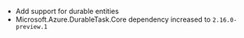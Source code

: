- Add support for durable entities
- Microsoft.Azure.DurableTask.Core dependency increased to `2.16.0-preview.1`
